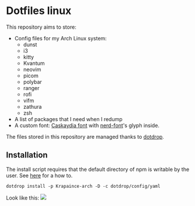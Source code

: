 # Dotfiles linux

This repository aims to store:
- Config files for my Arch Linux system:
    - dunst
    - i3
    - kitty
    - Kvantum
    - neovim
    - picom
    - polybar
    - ranger
    - rofi
    - vifm
    - zathura
    - zsh
- A list of packages that I need when I redump
- A custom font: [Caskaydia font](https://github.com/microsoft/cascadia-code) with [nerd-font](https://www.nerdfonts.com/)'s glyph inside.

The files stored in this repository are managed thanks to [dotdrop](https://dotdrop.readthedocs.io).

## Installation

The install script requires that the default directory of npm is writable by the
user. See [here](https://docs.npmjs.com/resolving-eacces-permissions-errors-when-installing-packages-globally#manually-change-npms-default-directory)
for a how to.

```
dotdrop install -p Krapaince-arch -D -c dotdrop/config/yaml
```


Look like this:
![](https://user-images.githubusercontent.com/38434999/118400368-3c016100-b659-11eb-94cd-dcede3c26ea2.jpg)
